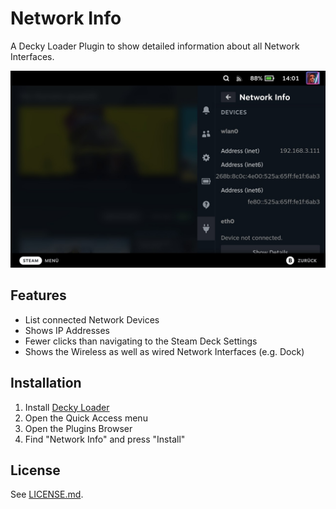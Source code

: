 # Network Info

A Decky Loader Plugin to show detailed information about all Network Interfaces.

![Screenshot](/assets/screenshot.jpg)

## Features

* List connected Network Devices
* Shows IP Addresses
* Fewer clicks than navigating to the Steam Deck Settings
* Shows the Wireless as well as wired Network Interfaces (e.g. Dock)

## Installation

1. Install [Decky Loader](https://deckbrew.xyz/en/user-guide/install)
2. Open the Quick Access menu
3. Open the Plugins Browser
4. Find "Network Info" and press "Install"

## License

See [LICENSE.md](LICENSE.md).